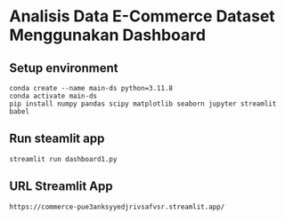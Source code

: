 # Analisis Data E-Commerce Dataset Menggunakan Dashboard

## Setup environment
```
conda create --name main-ds python=3.11.8
conda activate main-ds
pip install numpy pandas scipy matplotlib seaborn jupyter streamlit babel
```
## Run steamlit app
```
streamlit run dashboard1.py
```
## URL Streamlit App
```
https://commerce-pue3anksyyedjrivsafvsr.streamlit.app/
